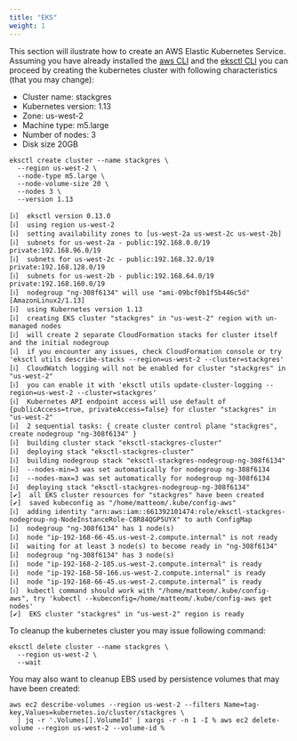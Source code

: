 ```yaml
---
title: "EKS"
weight: 1
---
```


This section will ilustrate how to create an AWS Elastic Kubernetes Service.
 Assuming you have already installed the [aws CLI](https://aws.amazon.com/cli/) and the [eksctl CLI](https://github.com/weaveworks/eksctl)
 you can proceed by creating the kubernetes cluster with following characteristics (that you may change):

 * Cluster name: stackgres
 * Kubernetes version: 1.13
 * Zone: us-west-2
 * Machine type: m5.large
 * Number of nodes: 3
 * Disk size 20GB

```shell
eksctl create cluster --name stackgres \
  --region us-west-2 \
  --node-type m5.large \
  --node-volume-size 20 \
  --nodes 3 \
  --version 1.13
```

```
[ℹ]  eksctl version 0.13.0
[ℹ]  using region us-west-2
[ℹ]  setting availability zones to [us-west-2a us-west-2c us-west-2b]
[ℹ]  subnets for us-west-2a - public:192.168.0.0/19 private:192.168.96.0/19
[ℹ]  subnets for us-west-2c - public:192.168.32.0/19 private:192.168.128.0/19
[ℹ]  subnets for us-west-2b - public:192.168.64.0/19 private:192.168.160.0/19
[ℹ]  nodegroup "ng-308f6134" will use "ami-09bcf0b1f5b446c5d" [AmazonLinux2/1.13]
[ℹ]  using Kubernetes version 1.13
[ℹ]  creating EKS cluster "stackgres" in "us-west-2" region with un-managed nodes
[ℹ]  will create 2 separate CloudFormation stacks for cluster itself and the initial nodegroup
[ℹ]  if you encounter any issues, check CloudFormation console or try 'eksctl utils describe-stacks --region=us-west-2 --cluster=stackgres'
[ℹ]  CloudWatch logging will not be enabled for cluster "stackgres" in "us-west-2"
[ℹ]  you can enable it with 'eksctl utils update-cluster-logging --region=us-west-2 --cluster=stackgres'
[ℹ]  Kubernetes API endpoint access will use default of {publicAccess=true, privateAccess=false} for cluster "stackgres" in "us-west-2"
[ℹ]  2 sequential tasks: { create cluster control plane "stackgres", create nodegroup "ng-308f6134" }
[ℹ]  building cluster stack "eksctl-stackgres-cluster"
[ℹ]  deploying stack "eksctl-stackgres-cluster"
[ℹ]  building nodegroup stack "eksctl-stackgres-nodegroup-ng-308f6134"
[ℹ]  --nodes-min=3 was set automatically for nodegroup ng-308f6134
[ℹ]  --nodes-max=3 was set automatically for nodegroup ng-308f6134
[ℹ]  deploying stack "eksctl-stackgres-nodegroup-ng-308f6134"
[✔]  all EKS cluster resources for "stackgres" have been created
[✔]  saved kubeconfig as "/home/matteom/.kube/config-aws"
[ℹ]  adding identity "arn:aws:iam::661392101474:role/eksctl-stackgres-nodegroup-ng-NodeInstanceRole-C8R84QGP5UYX" to auth ConfigMap
[ℹ]  nodegroup "ng-308f6134" has 1 node(s)
[ℹ]  node "ip-192-168-66-45.us-west-2.compute.internal" is not ready
[ℹ]  waiting for at least 3 node(s) to become ready in "ng-308f6134"
[ℹ]  nodegroup "ng-308f6134" has 3 node(s)
[ℹ]  node "ip-192-168-2-185.us-west-2.compute.internal" is ready
[ℹ]  node "ip-192-168-58-166.us-west-2.compute.internal" is ready
[ℹ]  node "ip-192-168-66-45.us-west-2.compute.internal" is ready
[ℹ]  kubectl command should work with "/home/matteom/.kube/config-aws", try 'kubectl --kubeconfig=/home/matteom/.kube/config-aws get nodes'
[✔]  EKS cluster "stackgres" in "us-west-2" region is ready
```

To cleanup the kubernetes cluster you may issue following command:

```shell
eksctl delete cluster --name stackgres \
  --region us-west-2 \
  --wait
```

You may also want to cleanup EBS used by persistence volumes that may have been created:

```shell
aws ec2 describe-volumes --region us-west-2 --filters Name=tag-key,Values=kubernetes.io/cluster/stackgres \
  | jq -r '.Volumes[].VolumeId' | xargs -r -n 1 -I % aws ec2 delete-volume --region us-west-2 --volume-id %
```